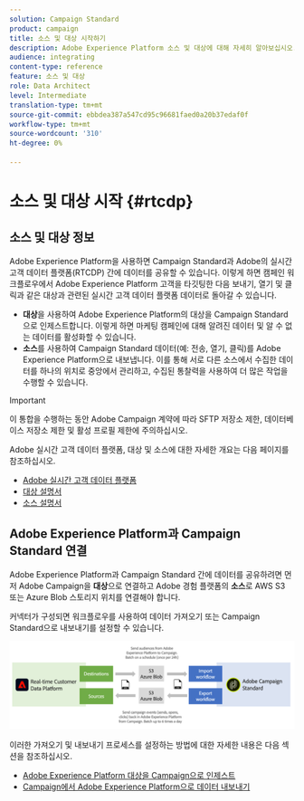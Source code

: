 ```yaml
---
solution: Campaign Standard
product: campaign
title: 소스 및 대상 시작하기
description: Adobe Experience Platform 소스 및 대상에 대해 자세히 알아보십시오.
audience: integrating
content-type: reference
feature: 소스 및 대상
role: Data Architect
level: Intermediate
translation-type: tm+mt
source-git-commit: ebbdea387a547cd95c96681faed0a20b37edaf0f
workflow-type: tm+mt
source-wordcount: '310'
ht-degree: 0%

---
```



# 소스 및 대상 시작 {#rtcdp}

## 소스 및 대상 정보

Adobe Experience Platform을 사용하면 Campaign Standard과 Adobe의 실시간 고객 데이터 플랫폼(RTCDP) 간에 데이터를 공유할 수 있습니다. 이렇게 하면 캠페인 워크플로우에서 Adobe Experience Platform 고객을 타깃팅한 다음 보내기, 열기 및 클릭과 같은 대상과 관련된 실시간 고객 데이터 플랫폼 데이터로 돌아갈 수 있습니다.

* **대상**&#x200B;을 사용하여 Adobe Experience Platform의 대상을 Campaign Standard으로 인제스트합니다. 이렇게 하면 마케팅 캠페인에 대해 알려진 데이터 및 알 수 없는 데이터를 활성화할 수 있습니다.
* **소스**&#x200B;를 사용하여 Campaign Standard 데이터(예: 전송, 열기, 클릭)를 Adobe Experience Platform으로 내보냅니다. 이를 통해 서로 다른 소스에서 수집한 데이터를 하나의 위치로 중앙에서 관리하고, 수집된 통찰력을 사용하여 더 많은 작업을 수행할 수 있습니다.


>[!IMPORTANT]
>
>이 통합을 수행하는 동안 Adobe Campaign 계약에 따라 SFTP 저장소 제한, 데이터베이스 저장소 제한 및 활성 프로필 제한에 주의하십시오.

Adobe 실시간 고객 데이터 플랫폼, 대상 및 소스에 대한 자세한 개요는 다음 페이지를 참조하십시오.

* [Adobe 실시간 고객 데이터 플랫폼](https://experienceleague.adobe.com/docs/experience-platform/rtcdp/overview.html)
* [대상 설명서](https://experienceleague.adobe.com/docs/experience-platform/destinations/home.html)
* [소스 설명서](https://experienceleague.adobe.com/docs/experience-platform/sources/home.html)

## Adobe Experience Platform과 Campaign Standard 연결

Adobe Experience Platform과 Campaign Standard 간에 데이터를 공유하려면 먼저 Adobe Campaign을 **대상**&#x200B;으로 연결하고 Adobe 경험 플랫폼의 **소스**&#x200B;로 AWS S3 또는 Azure Blob 스토리지 위치를 연결해야 합니다.

커넥터가 구성되면 워크플로우를 사용하여 데이터 가져오기 또는 Campaign Standard으로 내보내기를 설정할 수 있습니다.

![](assets/rtcdp-schema.png)

이러한 가져오기 및 내보내기 프로세스를 설정하는 방법에 대한 자세한 내용은 다음 섹션을 참조하십시오.

* [Adobe Experience Platform 대상을 Campaign으로 인제스트](../../integrating/using/ingest-aep-data.md)
* [Campaign에서 Adobe Experience Platform으로 데이터 내보내기](../../integrating/using/export-campaign-data.md)

